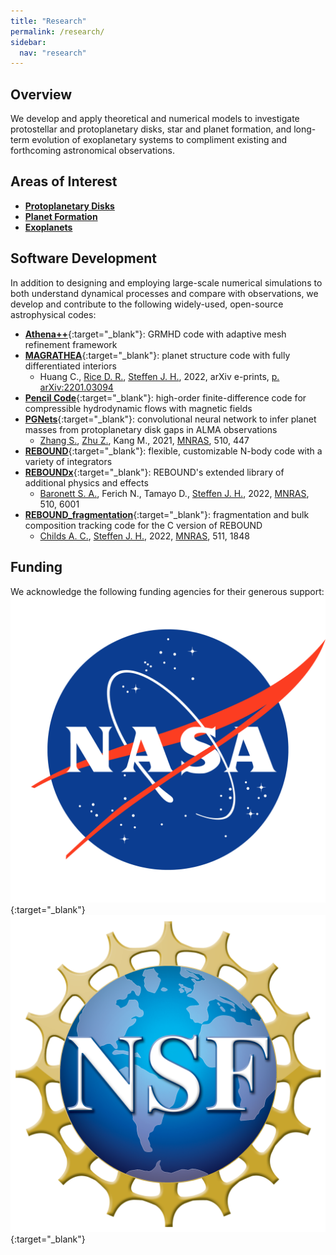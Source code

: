 ```yaml
---
title: "Research"
permalink: /research/
sidebar:
  nav: "research"
---
```

## Overview
We develop and apply theoretical and numerical models to investigate protostellar and protoplanetary disks, star and planet formation, and long-term evolution of exoplanetary systems to compliment existing and forthcoming astronomical observations.


## Areas of Interest
- [**Protoplanetary Disks**](/research/protoplanetary-disks/)
- [**Planet Formation**](/research/planet-formation/)
- [**Exoplanets**](/research/exoplanets/)


## Software Development
In addition to designing and employing large-scale numerical simulations to both understand dynamical processes and compare with observations, we develop and contribute to the following widely-used, open-source astrophysical codes:
- [**Athena++**](https://www.athena-astro.app/){:target="_blank"}: GRMHD code with adaptive mesh refinement framework
- [**MAGRATHEA**](https://github.com/Huang-CL/Magrathea){:target="_blank"}: planet structure code with fully differentiated interiors
  - Huang C., [Rice D. R.](/team/david-rice/), [Steffen J. H.](/team/jason-steffen/), 2022, arXiv e-prints, [p. arXiv:2201.03094](https://ui.adsabs.harvard.edu/abs/2022arXiv220103094H/abstract)
- [**Pencil Code**](http://pencil-code.nordita.org/){:target="_blank"}: high-order finite-difference code for compressible hydrodynamic flows with magnetic fields
- [**PGNets**](https://github.com/zhangsj96/PGNets/){:target="_blank"}: convolutional neural network to infer planet masses from protoplanetary disk gaps in ALMA observations
  - [Zhang S.](/team/shangjia-zhang/), [Zhu Z.](/team/zhaohuan-zhu/), Kang M., 2021, [MNRAS](https://doi.org/10.1093/mnras/stab3502), 510, 447
- [**REBOUND**](https://rebound.readthedocs.io/){:target="_blank"}: flexible, customizable N-body code with a variety of integrators
- [**REBOUNDx**](https://reboundx.readthedocs.io/){:target="_blank"}: REBOUND's extended library of additional physics and effects
  - [Baronett S. A.](/team/stanley-a-baronett/), Ferich N., Tamayo D., [Steffen J. H.](/team/jason-steffen/), 2022, [MNRAS](https://doi.org/10.1093/mnras/stac043), 510, 6001
- [**REBOUND_fragmentation**](https://github.com/ANNACRNN/REBOUND_fragmentation){:target="_blank"}: fragmentation and bulk composition tracking code for the C version of REBOUND
  - [Childs A. C.](/team/anna-childs/), [Steffen J. H.](/team/jason-steffen/), 2022, [MNRAS](https://doi.org/10.1093/mnras/stac158), 511, 1848


## Funding
We acknowledge the following funding agencies for their generous support:
[![NASA](/assets/images/research/nasa.png)](https://www.nasa.gov/){:target="_blank"}
[![NSF](/assets/images/research/nsf.png)](https://www.nsf.gov/){:target="_blank"}
